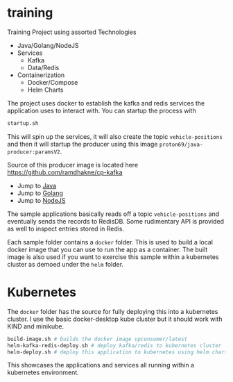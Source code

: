 # training


Training Project using assorted Technologies

- Java/Golang/NodeJS
- Services
  - Kafka
  - Data/Redis
- Containerization
  - Docker/Compose
  - Helm Charts


The project uses docker to establish the kafka and redis services the application uses to interact with.  You can startup the process with

```sh
startup.sh
```

This will spin up the services, it will also create the topic `vehicle-positions` and then it will startup the producer using this image `proton69/java-producer:paramsV2`.

Source of this producer image is located here https://github.com/ramdhakne/cp-kafka

- Jump to [Java](kafka/java/)
- Jump to [Golang](kafka/go/)
- Jump to [NodeJS](kafka/nodejs/)


The sample applications basically reads off a topic `vehicle-positions` and eventually sends the records to RedisDB.  Some rudimentary API is provided as well to inspect entries stored in Redis.

Each sample folder contains a `docker` folder.  This is used to build a local docker image that you can use to run the app as a container.  The built image is also used if you want to exercise this sample within a kubernetes cluster as demoed under the `helm` folder.

# Kubernetes
The `docker` folder has the source for fully deploying this into a kubernetes cluster.  I use the basic docker-desktop kube cluster but it should work with KIND and minikube.

```sh
build-image.sh # builds the docker image vpconsumer/latest
helm-kafka-redis-deploy.sh # deploy kafka/redis to kubernetes cluster
helm-deploy.sh # deploy this application to kubernetes using helm charts
```

This showcases the applications and services all running within a kubernetes environment.

